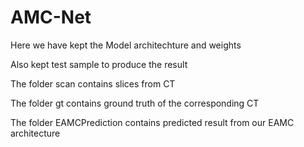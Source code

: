 # AMC-Net
Here we have kept the Model architechture and weights

Also kept test sample to produce the result

The folder scan contains slices from CT

The folder gt contains ground truth of the corresponding CT

The folder EAMCPrediction contains predicted result from our EAMC architecture
